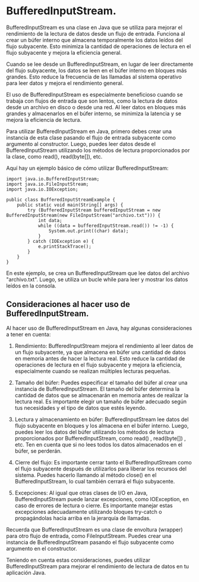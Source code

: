 # BufferedInputStream.

BufferedInputStream es una clase en Java que se utiliza para mejorar el rendimiento de la lectura de datos desde un flujo de entrada. Funciona al crear un búfer interno que almacena temporalmente los datos leídos del flujo subyacente. Esto minimiza la cantidad de operaciones de lectura en el flujo subyacente y mejora la eficiencia general. 
 
Cuando se lee desde un BufferedInputStream, en lugar de leer directamente del flujo subyacente, los datos se leen en el búfer interno en bloques más grandes. Esto reduce la frecuencia de las llamadas al sistema operativo para leer datos y mejora el rendimiento general. 
 
El uso de BufferedInputStream es especialmente beneficioso cuando se trabaja con flujos de entrada que son lentos, como la lectura de datos desde un archivo en disco o desde una red. Al leer datos en bloques más grandes y almacenarlos en el búfer interno, se minimiza la latencia y se mejora la eficiencia de lectura. 
 
Para utilizar BufferedInputStream en Java, primero debes crear una instancia de esta clase pasando el flujo de entrada subyacente como argumento al constructor. Luego, puedes leer datos desde el BufferedInputStream utilizando los métodos de lectura proporcionados por la clase, como read(), read(byte[]), etc. 
 
Aquí hay un ejemplo básico de cómo utilizar BufferedInputStream:

~~~
import java.io.BufferedInputStream;
import java.io.FileInputStream;
import java.io.IOException;

public class BufferedInputStreamExample {
    public static void main(String[] args) {
        try (BufferedInputStream bufferedInputStream = new BufferedInputStream(new FileInputStream("archivo.txt"))) {
            int data;
            while ((data = bufferedInputStream.read()) != -1) {
                System.out.print((char) data);
            }
        } catch (IOException e) {
            e.printStackTrace();
        }
    }
}
~~~

En este ejemplo, se crea un BufferedInputStream que lee datos del archivo "archivo.txt". Luego, se utiliza un bucle while para leer y mostrar los datos leídos en la consola. 

## Consideraciones al hacer uso de BufferedInputStream.
Al hacer uso de BufferedInputStream en Java, hay algunas consideraciones a tener en cuenta: 
 
1. Rendimiento: BufferedInputStream mejora el rendimiento al leer datos de un flujo subyacente, ya que almacena en búfer una cantidad de datos en memoria antes de hacer la lectura real. Esto reduce la cantidad de operaciones de lectura en el flujo subyacente y mejora la eficiencia, especialmente cuando se realizan múltiples lecturas pequeñas. 
 
2. Tamaño del búfer: Puedes especificar el tamaño del búfer al crear una instancia de BufferedInputStream. El tamaño del búfer determina la cantidad de datos que se almacenarán en memoria antes de realizar la lectura real. Es importante elegir un tamaño de búfer adecuado según tus necesidades y el tipo de datos que estés leyendo. 
 
3. Lectura y almacenamiento en búfer: BufferedInputStream lee datos del flujo subyacente en bloques y los almacena en el búfer interno. Luego, puedes leer los datos del búfer utilizando los métodos de lectura proporcionados por BufferedInputStream, como  read() ,  read(byte[]) , etc. Ten en cuenta que si no lees todos los datos almacenados en el búfer, se perderán. 
 
4. Cierre del flujo: Es importante cerrar tanto el BufferedInputStream como el flujo subyacente después de utilizarlos para liberar los recursos del sistema. Puedes hacerlo llamando al método  close()  en el BufferedInputStream, lo cual también cerrará el flujo subyacente. 
 
5. Excepciones: Al igual que otras clases de I/O en Java, BufferedInputStream puede lanzar excepciones, como IOException, en caso de errores de lectura o cierre. Es importante manejar estas excepciones adecuadamente utilizando bloques try-catch o propagándolas hacia arriba en la jerarquía de llamadas. 
 
Recuerda que BufferedInputStream es una clase de envoltura (wrapper) para otro flujo de entrada, como FileInputStream. Puedes crear una instancia de BufferedInputStream pasando el flujo subyacente como argumento en el constructor. 
 
Teniendo en cuenta estas consideraciones, puedes utilizar BufferedInputStream para mejorar el rendimiento de lectura de datos en tu aplicación Java.